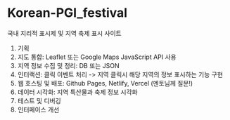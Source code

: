 # Korean-PGI_festival

국내 지리적 표시제 및 지역 축제 표시 사이트

1. 기획
2. 지도 통합: Leaflet 또는 Google Maps JavaScript API 사용
3. 지역 정보 수집 및 정리: DB 또는 JSON
4. 인터랙션: 클릭 이벤트 처리 -> 지역 클릭시 해당 지역의 정보 표시하는 기능 구현
5. 웹 호스팅 및 배포: Github Pages, Netlify, Vercel (멘토님께 질문!)
6. 데이터 시각화: 지역 특산물과 축제 정보 시각화
7. 테스트 및 디버깅
8. 인터페이스 개선
